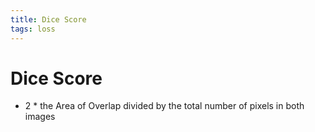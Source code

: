 ```yaml
---
title: Dice Score
tags: loss
---
```


# Dice Score
- 2 * the Area of Overlap divided by the total number of pixels in both images














































































